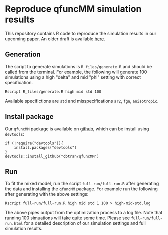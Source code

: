 # Reproduce qfuncMM simulation results

This repository contains R code to reproduce the simulation results in our
upcoming paper.  An older draft is available [here](https://arxiv.org/abs/2211.02192).

## Generation

The script to generate simulations is `R_files/generate.R` and should be called
from the terminal. For example, the following will generate 100
simulations using a high "delta" and mid "phi" setting with correct specification.

```
Rscript R_files/generate.R high mid std 100
```

Available specifictions are `std` and misspecifications `ar2`, `fgn`, `anisotropic`.

## Install package

Our `qfuncMM` package is available on [github](https://github.com/cbtran/qfuncMM), which can be install using `devtools`:

```
if (!require("devtools")){
    install.packages("devtools")
}
devtools::install_github("cbtran/qfuncMM")
```

## Run

To fit the mixed model, run the script `full-run/full-run.R` after generating the data
and installing the `qfuncMM` package.
For example run the following after generating with the above settings:

```
Rscript full-run/full-run.R high mid std 1 100 > high-mid-std.log
```

The above pipes output from the optimization process to a log file.
Note that running 100 simuations will take quite some time.
Please see `full-run/full-run.html` for a detailed description of our simulation settings and full simulation results.
